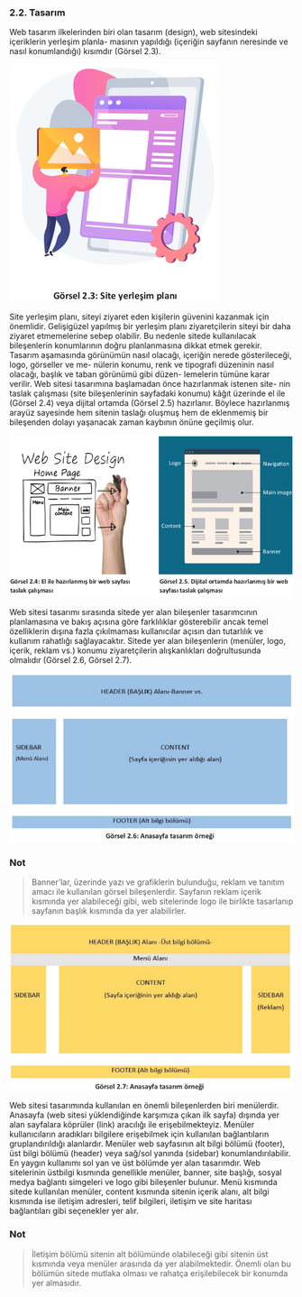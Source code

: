 
### 2.2. Tasarım
Web tasarım ilkelerinden biri olan tasarım (design), web sitesindeki içeriklerin yerleşim planla-
masının yapıldığı (içeriğin sayfanın neresinde ve nasıl konumlandığı) kısımdır (Görsel 2.3).

![](./images/Site-yerlesim-plani.png)

Site yerleşim planı, siteyi ziyaret eden kişilerin güvenini kazanmak için önemlidir. Gelişigüzel
yapılmış bir yerleşim planı ziyaretçilerin siteyi bir daha ziyaret etmemelerine sebep olabilir. Bu
nedenle sitede kullanılacak bileşenlerin konumlarının doğru planlanmasına dikkat etmek gerekir.\
Tasarım aşamasında görünümün nasıl olacağı, içeriğin nerede gösterileceği, logo, görseller ve me-
nülerin konumu, renk ve tipografi düzeninin nasıl olacağı, başlık ve taban görünümü gibi düzen-
lemelerin tümüne karar verilir. Web sitesi tasarımına başlamadan önce hazırlanmak istenen site-
nin taslak çalışması (site bileşenlerinin sayfadaki konumu) kâğıt üzerinde el ile (Görsel 2.4) veya
dijital ortamda (Görsel 2.5) hazırlanır. Böylece hazırlanmış arayüz sayesinde hem sitenin taslağı
oluşmuş hem de eklenmemiş bir bileşenden dolayı yaşanacak zaman kaybının önüne geçilmiş olur.

![](./images/el-ile-hazirlanmis-bir-web-sayfasi-taslak-calismasi_dijital-ortamda-hazirlanmis-bir-web-sayfasi-taslak-calismasi.png)

Web sitesi tasarımı sırasında sitede yer alan bileşenler tasarımcının planlamasına ve bakış açısına göre farklılıklar gösterebilir ancak temel özelliklerin dışına fazla çıkılmaması kullanıcılar açısın
dan tutarlılık ve kullanım rahatlığı sağlayacaktır. Sitede yer alan bileşenlerin (menüler, logo, içerik,
reklam vs.) konumu ziyaretçilerin alışkanlıkları doğrultusunda olmalıdır (Görsel 2.6, Görsel 2.7).

![](./images/Anasayfa%20tasar%C4%B1m%20%C3%B6rne%C4%9Fi.png)

### Not

>Banner’lar, üzerinde yazı ve grafiklerin bulunduğu, reklam ve tanıtım amacı ile
kullanılan görsel bileşenlerdir. Sayfanın reklam içerik kısmında yer alabileceği gibi,
web sitelerinde logo ile birlikte tasarlanıp sayfanın başlık kısmında da yer alabilirler.

![](./images/Anasayfa%20tasar%C4%B1m%20%C3%B6rne%C4%9Fi2.png)

Web sitesi tasarımında kullanılan en önemli bileşenlerden biri menülerdir. Anasayfa (web sitesi yüklendiğinde karşımıza çıkan ilk sayfa) dışında yer alan sayfalara köprüler (link) aracılığı ile
erişebilmekteyiz. Menüler kullanıcıların aradıkları bilgilere erişebilmek için kullanılan bağlantıların gruplandırıldığı alanlardır. Menüler web sayfasının alt bilgi bölümü (footer), üst bilgi bölümü
(header) veya sağ/sol yanında (sidebar) konumlandırılabilir. En yaygın kullanımı sol yan ve üst bölümde yer alan tasarımdır. Web sitelerinin üstbilgi kısmında genellikle menüler, banner, site başlığı, sosyal medya bağlantı simgeleri ve logo gibi bileşenler bulunur. Menü kısmında sitede kullanılan menüler, content kısmında sitenin içerik alanı, alt bilgi kısmında ise iletişim adresleri, telif
bilgileri, iletişim ve site haritası bağlantıları gibi seçenekler yer alır.

### Not

>İletişim bölümü sitenin alt bölümünde olabileceği gibi sitenin üst kısmında veya
menüler arasında da yer alabilmektedir. Önemli olan bu bölümün sitede mutlaka
olması ve rahatça erişilebilecek bir konumda yer almasıdır.
